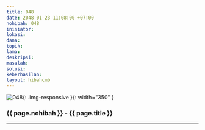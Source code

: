 ```yaml
---
title: 048
date: 2048-01-23 11:08:00 +07:00
nohibah: 048
inisiator: 
lokasi: 
dana: 
topik: 
lama: 
deskripsi: 
masalah: 
solusi: 
keberhasilan: 
layout: hibahcmb
---
```


![048](/static/img/hibahcmb/048.png){: .img-responsive }{: width="350" }

### {{ page.nohibah }} - {{ page.title }}

---
